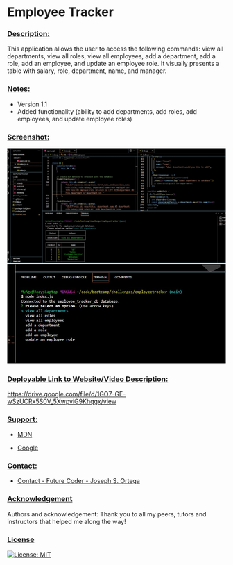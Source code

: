 # Employee Tracker

### <u> Description: </u>
This application allows the user to access the following commands: view all departments, view all roles, view all employees, add a department, add a role, add an employee, and update an employee role. It visually presents a table with salary, role, department, name, and manager. 

### <u> Notes: </u>
- Version 1.1
- Added functionality (ability to add departments, add roles, add employees, and update employee roles)

### <u> Screenshot: </u>
![Employee Tracker: Screenshot](./Assets/images/Employee%20Tracker%20Terminal.jpg)
![Employee Tracker: Screenshot](./Assets/images/Terminal%20options.jpg)

### <u> Deployable Link to Website/Video Description: </u>

https://drive.google.com/file/d/1GO7-GE-wSzUCRx5S0V_5XwpviG9Khqgx/view


### <u> Support:  </u>

- [MDN](https://developer.mozilla.org/en-US/) 

- [Google](https://Google.com)

### <u> Contact: </u>

- [Contact - Future Coder - Joseph S. Ortega](mailto:MyAgentOrtega@gmail.com)

### <u> Acknowledgement </u>

Authors and acknowledgement: Thank you to all my peers, tutors and instructors that helped me along the way!

### <u> License </u>

[![License: MIT](https://img.shields.io/badge/License-MIT-yellow.svg)](https://opensource.org/licenses/MIT)

